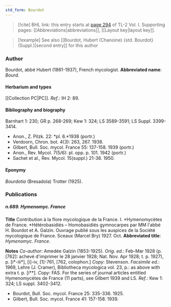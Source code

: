 ```yaml
---
std_form: Bourdot
---
```


> [!cite] BHL link: this entry starts at [page 294](https://www.biodiversitylibrary.org/page/33120425) of TL-2 Vol. I.
> Supporting pages: [[Abbreviations|abbreviations]], [[Layout key|layout key]].

> [!example] See also [[Bourdot, Hubert (Chanoine) {std. Bourdot} (Suppl.)|second entry]] for this author

### Author

Bourdot, abbé Hubert (1861-1937), French mycologist. 
**Abbreviated name**: *Bourd.*

#### Herbarium and types

[[Collection PC|PC]].
*Ref*.: IH 2: 89.

#### Bibliography and biography

Barnhart 1: 230; GR p. 268-269; Kew 1: 324; LS 3589-3591; LS Suppl. 3399-3414.
- Anon., Z. Pilzk. 22: *pl. 6.*1938 (portr.)
- Verdoorn, Chron. bot. 4(3): 263, 267. 1938.
- Gilbert, Bull. Soc. mycol. France 55: 137-158. 1939 (portr.)
- Anon., Rev. Mycol. 7(5/6): pl. opp. p. 101. 1942 (portr.)
- Sachet et al., Rev. Mycol. 15(suppl.) 21-38. 1950.

#### Eponymy

*Bourdotia* (Bresadola) Trotter (1925).

### Publications

##### n.689. Hymenomyc. France

**Title**
Contribution à la flore mycologique de la France. I. *Hymenomycètes de France. *Hétérobasidiés – Homobasidiés gymnocarpes par MM l'abbé H. Bourdot et A. Galzin. Ouvrage publié sous les auspices de la Société mycologique de France. Sceaux (Marcel Bry) 1927. Oct.
**Abbreviated title**: *Hymenomyc. France*.

**Notes**
*Co-author*: Amedée Galzin (1853-1925).
*Orig. ed*.: Feb-Mar 1928 (p. \[762\]: achevé d'imprimer le 28 janvier 1928; Nat. Nov. Apr 1928; t. p. 1927), p. \[i\*-iii\*\], \[i\]-iv, \[1\]-761, \[762, colophon.\] *Copy*: Stevenson.
*Facsimile ed*.: 1969, Lehre (J. Cramer), Bibliotheca mycologica vol. 23, p.: as above with extra t. p. \[i\*\*\]. *Copy*: FAS.
For the series of journal articles entitled Hymenomycètes de France (11 parts), see Gilbert 1939 and LS.
*Ref*.: Kew 1: 324; LS suppl. 3402-3412.
- Bourdot, Bull. Soc. mycol. France 25: 335-336. 1925.
- Gilbert, Bull. Soc. mycol. France 41: 157-158. 1939.

